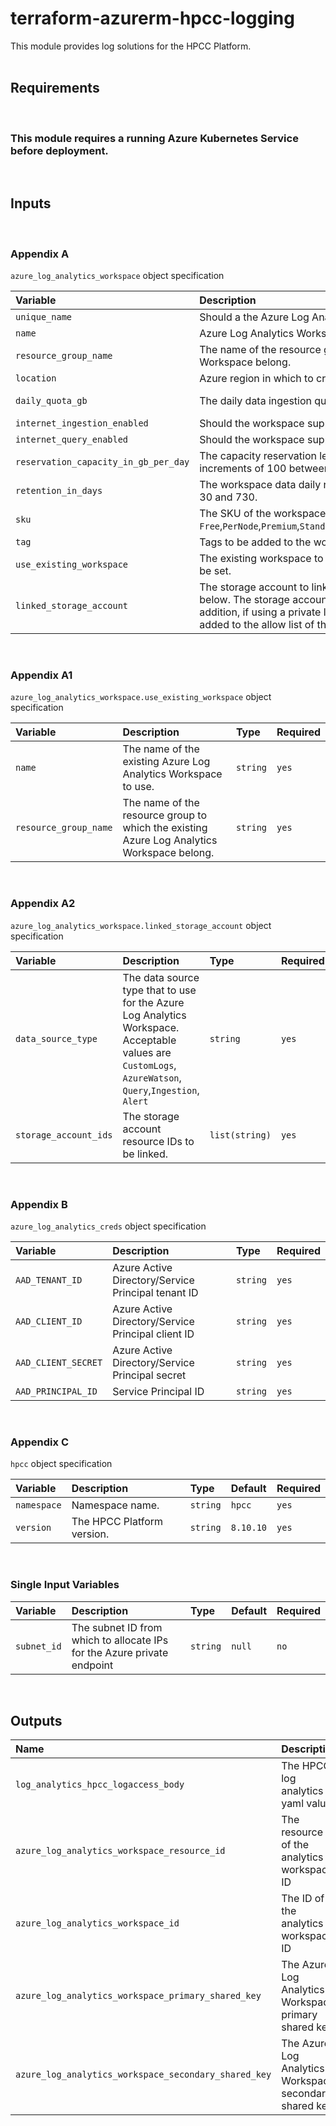 # terraform-azurerm-hpcc-logging
This module provides log solutions for the HPCC Platform.
<br/>
<br/>

## Requirements
<br/>

### This module requires a running Azure Kubernetes Service before deployment.
<br/>

## Inputs
<br/>

### Appendix A

`azure_log_analytics_workspace` object specification

| **Variable**                         | **Description**                                                                                                                                                                                                                                                                                | **Type**         | **Required**       | **Default**                   |
| :----------------------------------- | :--------------------------------------------------------------------------------------------------------------------------------------------------------------------------------------------------------------------------------------------------------------------------------------------- | :--------------- | :----------------- | :---------------------------- |
| `unique_name`                        | Should a the Azure Log Analytics Workspace have a unique?                                                                                                                                                                                                                                      | `bool`           | `no`               | `true`                        |
| `name`                               | Azure Log Analytics Workspace's name.                                                                                                                                                                                                                                                          | `string`         | `no`               | `myhpccloganalyticsworkspace` |
| `resource_group_name`                | The name of the resource group to which the existing Azure Log Analytics Workspace belong.                                                                                                                                                                                                     | `string`         | `yes`              | -                             |
| `location`                           | Azure region in which to create resources.                                                                                                                                                                                                                                                     | `string`         | `yes`              | `eastus2`                     |
| `daily_quota_gb`                     | The daily data ingestion quota in GB.                                                                                                                                                                                                                                                          | `number`         | `-1` for unlimited |
| `internet_ingestion_enabled`         | Should the workspace support ingestion over the Public Internet?                                                                                                                                                                                                                               | `bool`           | `no`               | `false`                       | `false` |
| `internet_query_enabled`             | Should the workspace support querying over the Public Internet?                                                                                                                                                                                                                                | `bool`           | `no`               | `false`                       |
| `reservation_capacity_in_gb_per_day` | The capacity reservation level in GB for the workspace. The value must be increments of 100 between 100 and 5000.                                                                                                                                                                              | `number`         | `no`               | `100`                         |
| `retention_in_days`                  | The workspace data daily retention. The value should be 7 for free tier or between 30 and 730.                                                                                                                                                                                                 | `number`         | `no`               | `30`                          |
| `sku`                                | The SKU of the workspace. Possible values are `Free`,`PerNode`,`Premium`,`Standard`,`Standalone`,`Unlimited`,`CapacityReservation`,`PerGB2018`                                                                                                                                                 | `string`         | `no`               | `PerGB2018`                   |
| `tag`                                | Tags to be added to the workspace.                                                                                                                                                                                                                                                             | `map(string)`    | `no`               | `null`                        |
| `use_existing_workspace`             | The existing workspace to use. Both `name` and `resource_group_name` attributes must be set.                                                                                                                                                                                                   | `object(string)` | `no`               | `null`                        |
| `linked_storage_account`             | The storage account to link to the Azure Log Analytics Workspace as described below. The storage account must be assigned as bypass for `AzureServices`. In addition, if using a private link, the subnet id of the private endpoint should be added to the allow list of the storage account. | `object`         | `no`               | `null`                        |
<br/>

### Appendix A1
`azure_log_analytics_workspace.use_existing_workspace` object specification

| **Variable**          | **Description**                                                                            | **Type** | **Required** |
| :-------------------- | :----------------------------------------------------------------------------------------- | :------- | :----------- |
| `name`                | The name of the existing Azure Log Analytics Workspace to use.                             | `string` | `yes`        |
| `resource_group_name` | The name of the resource group to which the existing Azure Log Analytics Workspace belong. | `string` | `yes`        |
<br/>

### Appendix A2
`azure_log_analytics_workspace.linked_storage_account` object specification

| **Variable**          | **Description**                                                                                                                                         | **Type**       | **Required** |
| :-------------------- | :------------------------------------------------------------------------------------------------------------------------------------------------------ | :------------- | :----------- |
| `data_source_type`    | The data source type that to use for the Azure Log Analytics Workspace. Acceptable values are `CustomLogs`, `AzureWatson`, `Query`,`Ingestion`, `Alert` | `string`       | `yes`        |
| `storage_account_ids` | The storage account resource IDs to be linked.                                                                                                          | `list(string)` | `yes`        |
<br/>

### Appendix B

`azure_log_analytics_creds` object specification

| **Variable**        | **Description**                                    | **Type** | **Required** |
| :------------------ | :------------------------------------------------- | :------- | :----------- |
| `AAD_TENANT_ID`     | Azure Active Directory/Service Principal tenant ID | `string` | `yes`        |
| `AAD_CLIENT_ID`     | Azure Active Directory/Service Principal client ID | `string` | `yes`        |
| `AAD_CLIENT_SECRET` | Azure Active Directory/Service Principal secret    | `string` | `yes`        |
| `AAD_PRINCIPAL_ID`  | Service Principal ID                               | `string` | `yes`        |
<br/>

### Appendix C

`hpcc` object specification

| **Variable** | **Description**            | **Type** | **Default** | **Required** |
| :----------- | :------------------------- | :------- | :---------- | :----------- |
| `namespace`  | Namespace name.            | `string` | `hpcc`      | `yes`        |
| `version`    | The HPCC Platform version. | `string` | `8.10.10`   | `yes`        |
<br/>

### Single Input Variables

| **Variable** | **Description**                                                         | **Type** | **Default** | **Required** |
| :----------- | :---------------------------------------------------------------------- | :------- | :---------- | :----------- |
| `subnet_id`  | The subnet ID from which to allocate IPs for the Azure private endpoint | `string` | `null`      | `no`         |
<br/>

## Outputs
| **Name**                                             | **Description**                                        |
| :--------------------------------------------------- | :----------------------------------------------------- |
| `log_analytics_hpcc_logaccess_body`                  | The HPCC log analytics yaml values                     |
| `azure_log_analytics_workspace_resource_id`          | The resource ID of the analytics workspace ID          |
| `azure_log_analytics_workspace_id`                   | The ID of the analytics workspace ID                   |
| `azure_log_analytics_workspace_primary_shared_key`   | The Azure Log Analytics Workspace primary shared key   |
| `azure_log_analytics_workspace_secondary_shared_key` | The Azure Log Analytics Workspace secondary shared key |



